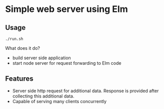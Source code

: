 
# Simple web server using Elm

## Usage

    ./run.sh


What does it do?

* build server side application
* start node server for request forwarding to Elm code

## Features

* Server side http request for additional data. Response is provided after collecting this additional data.
* Capable of serving many clients concurrently
